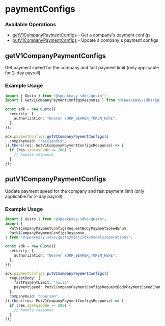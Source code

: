 # paymentConfigs

### Available Operations

* [getV1CompanyPaymentConfigs](#getv1companypaymentconfigs) - Get a company's payment configs
* [putV1CompanyPaymentConfigs](#putv1companypaymentconfigs) - Update a company's payment configs

## getV1CompanyPaymentConfigs

Get payment speed for the company and fast payment limit (only applicable for 2-day payroll).

### Example Usage

```typescript
import { Gusto } from "@speakeasy-sdks/gusto";
import { GetV1CompanyPaymentConfigsResponse } from "@speakeasy-sdks/gusto/dist/sdk/models/operations";

const sdk = new Gusto({
  security: {
    authorization: "Bearer YOUR_BEARER_TOKEN_HERE",
  },
});

sdk.paymentConfigs.getV1CompanyPaymentConfigs({
  companyUuid: "reiciendis",
}).then((res: GetV1CompanyPaymentConfigsResponse) => {
  if (res.statusCode == 200) {
    // handle response
  }
});
```

## putV1CompanyPaymentConfigs

Update payment speed for the company and fast payment limit (only applicable for 2-day payroll)

### Example Usage

```typescript
import { Gusto } from "@speakeasy-sdks/gusto";
import {
  PutV1CompanyPaymentConfigsRequestBodyPaymentSpeedEnum,
  PutV1CompanyPaymentConfigsResponse,
} from "@speakeasy-sdks/gusto/dist/sdk/models/operations";

const sdk = new Gusto({
  security: {
    authorization: "Bearer YOUR_BEARER_TOKEN_HERE",
  },
});

sdk.paymentConfigs.putV1CompanyPaymentConfigs({
  requestBody: {
    fastPaymentLimit: "nulla",
    paymentSpeed: PutV1CompanyPaymentConfigsRequestBodyPaymentSpeedEnum.TwoDay,
  },
  companyUuid: "aperiam",
}).then((res: PutV1CompanyPaymentConfigsResponse) => {
  if (res.statusCode == 200) {
    // handle response
  }
});
```
